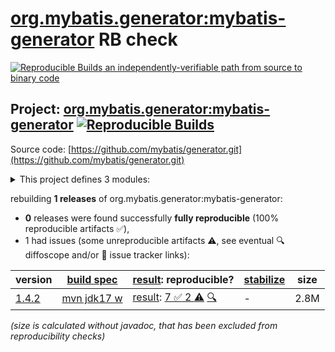 [org.mybatis.generator:mybatis-generator](https://central.sonatype.com/artifact/org.mybatis.generator/mybatis-generator/versions) RB check
=======

[![Reproducible Builds](https://reproducible-builds.org/images/logos/rb.svg) an independently-verifiable path from source to binary code](https://reproducible-builds.org/)

## Project: [org.mybatis.generator:mybatis-generator](https://central.sonatype.com/artifact/org.mybatis.generator/mybatis-generator/versions) [![Reproducible Builds](https://img.shields.io/endpoint?url=https://raw.githubusercontent.com/jvm-repo-rebuild/reproducible-central/master/content/org/mybatis/generator/badge.json)](https://github.com/jvm-repo-rebuild/reproducible-central/blob/master/content/org/mybatis/generator/README.md)

Source code: [https://github.com/mybatis/generator.git](https://github.com/mybatis/generator.git)

<details><summary>This project defines 3 modules:</summary>

* [org.mybatis.generator:mybatis-generator](https://central.sonatype.com/artifact/org.mybatis.generator/mybatis-generator/overview)
* [org.mybatis.generator:mybatis-generator-core](https://central.sonatype.com/artifact/org.mybatis.generator/mybatis-generator-core/overview)
* [org.mybatis.generator:mybatis-generator-maven-plugin](https://central.sonatype.com/artifact/org.mybatis.generator/mybatis-generator-maven-plugin/overview)
</details>

rebuilding **1 releases** of org.mybatis.generator:mybatis-generator:
- **0** releases were found successfully **fully reproducible** (100% reproducible artifacts :white_check_mark:),
- 1 had issues (some unreproducible artifacts :warning:, see eventual :mag: diffoscope and/or :memo: issue tracker links):

| version | [build spec](/BUILDSPEC.md) | [result](https://reproducible-builds.org/docs/jvm/): reproducible? | [stabilize](https://github.com/google/oss-rebuild/blob/main/cmd/stabilize/README.md) | size |
| -- | --------- | ------ | ------ | -- |
| [1.4.2](https://central.sonatype.com/artifact/org.mybatis.generator/mybatis-generator/1.4.2/pom) | [mvn jdk17 w](mybatis-generator-1.4.2.buildspec) | [result](mybatis-generator-1.4.2.buildinfo): [7 :white_check_mark:  2 :warning:](mybatis-generator-1.4.2.buildcompare) [:mag:](mybatis-generator-1.4.2.diffoscope) | - | 2.8M |

<i>(size is calculated without javadoc, that has been excluded from reproducibility checks)</i>
